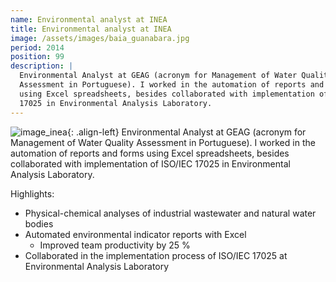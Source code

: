 ```yaml
---
name: Environmental analyst at INEA
title: Environmental analyst at INEA
image: /assets/images/baia_guanabara.jpg
period: 2014
position: 99
description: |
  Environmental Analyst at GEAG (acronym for Management of Water Quality
  Assessment in Portuguese). I worked in the automation of reports and forms
  using Excel spreadsheets, besides collaborated with implementation of ISO/IEC
  17025 in Environmental Analysis Laboratory. 
---
```


![image_inea](/assets/images/baia_guanabara.jpg){: .align-left}
Environmental Analyst at GEAG (acronym for Management of Water
Quality Assessment in Portuguese). I worked in the automation of reports and
forms using Excel spreadsheets, besides collaborated with implementation of
ISO/IEC 17025 in Environmental Analysis Laboratory.

Highlights:

- Physical-chemical analyses of industrial wastewater and natural water bodies
- Automated environmental indicator reports with Excel
    - Improved team productivity by 25 %
- Collaborated in the implementation process of ISO/IEC 17025 at Environmental
Analysis Laboratory
